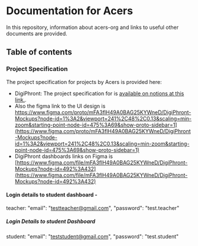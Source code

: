 # Documentation for Acers
In this repository, information about acers-org and links to useful other documents are provided.
## Table of contents


### Project Specification
The project specification for projects by Acers is provided here:

- DigiPhront: The project specification for is [available on notions at this link.](https://www.notion.so/damilola-davids/Product-Brief-DigiPhront-6e19d5fe38104fa3b8ab4a11ac0f26de). 
- Also the figma link to the UI design is https://www.figma.com/proto/mFA3flH49A0BAG25KYWneD/DigiPhront-Mockups?node-id=1%3A2&viewport=241%2C48%2C0.13&scaling=min-zoom&starting-point-node-id=475%3A69&show-proto-sidebar=1](https://www.figma.com/proto/mFA3flH49A0BAG25KYWneD/DigiPhront-Mockups?node-id=1%3A2&viewport=241%2C48%2C0.13&scaling=min-zoom&starting-point-node-id=475%3A69&show-proto-sidebar=1)
- DigiPhront dashboards links on Figma is [https://www.figma.com/file/mFA3flH49A0BAG25KYWneD/DigiPhront-Mockups?node-id=492%3A432](https://www.figma.com/file/mFA3flH49A0BAG25KYWneD/DigiPhront-Mockups?node-id=492%3A432)

#### Login details to student dashboard -
teacher: "email": "testteacher@gmail.com",
    "password": "test.teacher"
    
##### Login Details to student Dashboard
student: "email": "teststudent@gmail.com",
    "password": "test.student"
